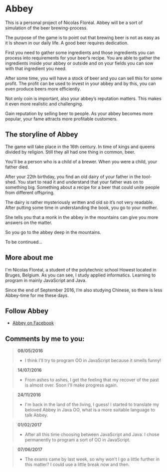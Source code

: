 # Abbey

This is a personal project of Nicolas Floréal.
Abbey will be a sort of simulation of the beer brewing-process.

The purpose of the game is to point out that brewing beer is not as easy as it is shown in our daily life. A good beer requires dedication.

First you need to gather some ingredients and those ingredients you can process into requirements for your beer’s recipe.
You are able to gather the ingredients inside your abbey or outside and on your fields you can sow with that ingredient you need.

After some time, you will have a stock of beer and you can sell this for some profit.
The profit can be used to invest in your abbey and by this, you can even produce beers more efficiently.

Not only coin is important, also your abbey’s reputation matters.
This makes it even more realistic and challenging.

Gain reputation by selling beer to people.
As your abbey becomes more popular, your fame attracts more profitable customers.

## The storyline of Abbey

The game will take place in the 16th century.
In time of kings and queens divided by religion.
Still they all had one thing in common, beer.

You'll be a person who is a child of a brewer.
When you were a child, your father died.

After your 22th birthday, you find an old dairy of your father in the tool-shed.
You start to read it and understand that your father was on to something big.
Something about a recipe for a beer that could unite people from different offspring.

The dairy is rather mysteriously written and old so it’s not very readable.
After putting some time in understanding the book, you go to your mother.

She tells you that a monk in the abbey in the mountains can give you more answers on the matter.

So you go to the abbey deep in the mountains.

To be continued...

## More about me

I'm Nicolas Floréal, a student of the polytechnic school Howest located in Bruges, Belgium.
As you can see, I study applied informatics. Learning to program in mainly JavaScript and Java.

Since the end of September 2016,
I’m also studying Chinese, so there is less Abbey-time for me these days.

## Follow Abbey

* [Abbey on Facebook](https://www.facebook.com/AbbeyTheGame/)

## Comments by me to you:

> **08/05/2016**
> * I think I'll try to program OO in JavaScript because it smells funny!

> **14/07/2016**
> * From ashes to ashes, I get the feeling that my recover of the past is almost over. Soon I'll make progress again.

> **24/11/2016**
> * I'm back in the land of the living, I guess!
    I started to translate my beloved Abbey in Java OO, what is a more suitable language to talk Abbey.

> **01/02/2017**
> * After all this time choosing between JavaScript and Java. I chose permanently to program a sort of OO in JavaScript.

> **07/06/2017**
> * The exams came by last week, so why won't I go a little further in this matter?
    I could use a little break now and then.